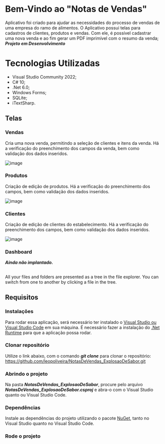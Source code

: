 # Bem-Vindo ao "Notas de Vendas"

Aplicativo foi criado para ajudar as necessidades do processo de vendas de uma empresa do ramo de alimentos.
O Aplicativo possui telas para cadastros de clientes, produtos e vendas.
Com ele, é possível cadastrar uma nova venda e ao fim gerar um PDF imprimível com o resumo da venda;
***Projeto em Desenvolvimento***

# Tecnologias Utilizadas

 - Visual Studio Community 2022;
 - C# 10;
 - .Net 6.0;
 - Windows Forms;
 - SQLite;
 - iTextSharp.

## Telas
### Vendas

Cria uma nova venda, permitindo a seleção de clientes e itens da venda.
Há a verificação do preenchimento dos campos da venda, bem como validação dos dados inseridos.

![image](https://user-images.githubusercontent.com/35302072/164954107-e416ae58-1957-429b-a8fb-c4335a58996a.png)

### Produtos
Criação de edição de produtos.
Há a verificação do preenchimento dos campos, bem como validação dos dados inseridos.

![image](https://user-images.githubusercontent.com/35302072/164954116-93a924f9-d02b-4b59-b1e4-953eb16cc56c.png)

### Clientes
Criação de edição de clientes do estabelecimento.
Há a verificação do preenchimento dos campos, bem como validação dos dados inseridos.

![image](https://user-images.githubusercontent.com/35302072/164954127-7dd3f742-828c-4b01-9c90-faba4a5dee16.png)

### Dashboard
***Ainda não implantado.***

## 

All your files and folders are presented as a tree in the file explorer. You can switch from one to another by clicking a file in the tree.

## Requisitos
### Instalações
Para rodar essa aplicação, será necessário ter instalado o [Visual Studio ou Visual Studio Code](https://visualstudio.microsoft.com/pt-br/downloads/) em sua máquina.
É necessário fazer a instalação do [.Net Runtime](https://dotnet.microsoft.com/en-us/download) para que a aplicação possa rodar.

### Clonar repositório
Utilize o link abaixo, com o comando ***git clone*** para clonar o repositório:
https://github.com/leopoliveira/NotasDeVendas_ExplosaoDeSabor.git

### Abrindo o projeto
Na pasta ***NotasDeVendas_ExplosaoDeSabor***, procure pelo arquivo ***NotasDeVendas_ExplosaoDeSabor.csproj*** e abra-o com o  Visual Studio quanto ou Visual Studio Code.

### Dependências
Instale as dependências do projeto utilizando o pacote [NuGet](https://docs.microsoft.com/en-us/nuget/consume-packages/install-use-packages-visual-studio), tanto no Visual Studio quanto no Visual Studio Code.

### Rode o projeto


